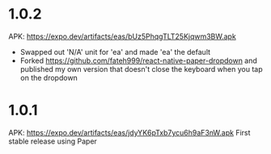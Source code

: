 # 1.0.2

APK: https://expo.dev/artifacts/eas/bUz5PhqgTLT25Kjqwm3BW.apk

- Swapped out 'N/A' unit for 'ea' and made 'ea' the default
- Forked https://github.com/fateh999/react-native-paper-dropdown and published my own version that
  doesn't close the keyboard when you tap on the dropdown

# 1.0.1

APK: https://expo.dev/artifacts/eas/jdyYK6pTxb7ycu6h9aF3nW.apk
First stable release using Paper
